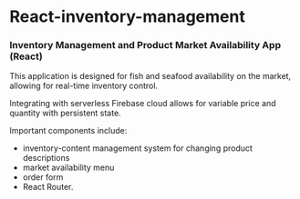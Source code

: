 # React-inventory-management
### Inventory Management and Product Market Availability App (React)

This application is designed for fish and seafood availability on the market, allowing for real-time inventory control. 

Integrating with serverless Firebase cloud allows for variable price and quantity with persistent state. 

Important components include: 
* inventory-content management system for changing product descriptions
* market availability menu
* order form
* React Router.
